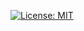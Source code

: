
[![License: MIT](https://img.shields.io/badge/License-MIT-yellow.svg)](https://opensource.org/licenses/MIT)